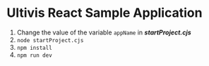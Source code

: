 # Ultivis React Sample Application

1. Change the value of the variable `appName` in **_startProject.cjs_**
2. `node startProject.cjs`
3. `npm install`
4. `npm run dev`
